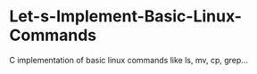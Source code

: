 # Let-s-Implement-Basic-Linux-Commands
C implementation of basic linux commands like ls, mv, cp, grep...
